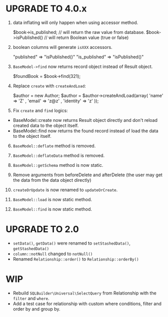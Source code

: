 UPGRADE TO 4.0.x
======================

1. data inflating will only happen when using accessor method.

    $book->is_published; // will return the raw value from database.
    $book->isPublished() // will return Boolean value (true or false)

2. boolean columns will generate `isXXX` accessors.

    "published" => "isPublished()"
    "is_published" => "isPublished()"

3. `BaseModel->find` now returns record object instead of Result object.

    $foundBook = $book->find(321);

4. Replace `create` with `createAndLoad`:

    $author = new Author;
    $author = $author->createAndLoad(array( 'name' => 'Z' , 'email' => 'z@z' , 'identity' => 'z' ));

5. Fix `create` and `find` logics:
  - BaseModel::create now returns Result object directly and don't reload
    created data to the object itself.
  - BaseModel::find now returns the found record instead of load the data 
    to the object itself.
6. `BaseModel::deflate` method is removed.

7. `BaseModel::deflateData` method is removed.

8. `BaseModel::getSchema` method is now static.

9. Remove arguments from beforeDelete and afterDelete (the user may get the data from the data object directly)

10. `createOrUpdate` is now renamed to `updateOrCreate`.

11. `BaseModel::load` is now static method.

12. `BaseModel::find` is now static method.

UPGRADE TO 2.0
======================

- `setData()`, `getData()` were renamed to `setStashedData()`, `getStashedData()`
- `column::notNull` changed to `notNull()`
- Renamed `Relationship::order()` to `Relationship::orderBy()`

WIP
======================

- Rebuild `SQLBuilder\Universal\SelectQuery` from Relationship with the `filter` and `where`.
- Add a test case for relationship with custom where conditions, filter and order by and group by.
